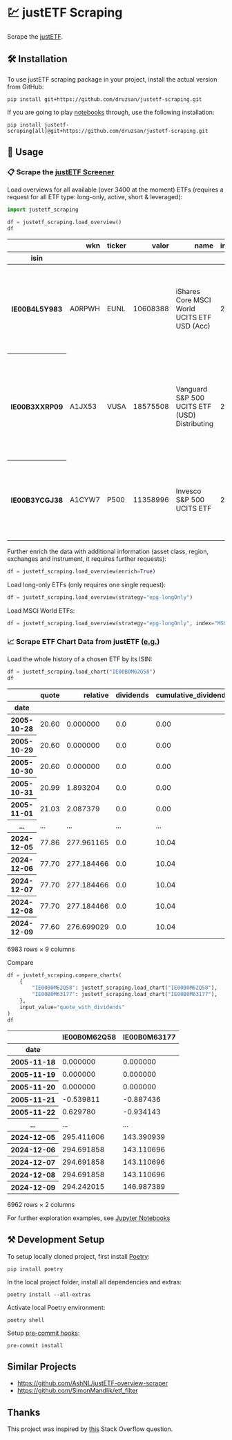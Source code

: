 # 💹 justETF Scraping

Scrape the [justETF](https://www.justetf.com).

## 🛠️ Installation

To use justETF scraping package in your project, install the actual version from GitHub:

```shell
pip install git+https://github.com/druzsan/justetf-scraping.git
```

If you are going to play [notebooks](./notebooks) through, use the following installation:

```shell
pip install justetf-scraping[all]@git+https://github.com/druzsan/justetf-scraping.git
```

## 🚀 Usage

### 📋 Scrape the [justETF Screener](https://www.justetf.com/en/find-etf.html)

Load overviews for all available (over 3400 at the moment) ETFs (requires a request for all ETF type: long-only, active, short & leveraged):

```python
import justetf_scraping

df = justetf_scraping.load_overview()
df
```

<table>
  <thead>
    <tr style="text-align: right;">
      <th></th>
      <th>wkn</th>
      <th>ticker</th>
      <th>valor</th>
      <th>name</th>
      <th>inception_date</th>
      <th>age_in_days</th>
      <th>age_in_years</th>
      <th>strategy</th>
      <th>domicile_country</th>
      <th>currency</th>
      <th>hedged</th>
      <th>securities_lending</th>
      <th>dividends</th>
      <th>ter</th>
      <th>replication</th>
      <th>size</th>
      <th>is_sustainable</th>
      <th>number_of_holdings</th>
      <th>yesterday</th>
      <th>last_week</th>
      <th>last_month</th>
      <th>last_three_months</th>
      <th>last_six_months</th>
      <th>last_year</th>
      <th>last_three_years</th>
      <th>last_five_years</th>
      <th>2023</th>
      <th>2022</th>
      <th>2021</th>
      <th>2020</th>
      <th>last_dividends</th>
      <th>last_year_dividends</th>
      <th>last_year_volatility</th>
      <th>last_three_years_volatility</th>
      <th>last_five_years_volatility</th>
      <th>last_year_return_per_risk</th>
      <th>last_three_years_return_per_risk</th>
      <th>last_five_years_return_per_risk</th>
      <th>max_drawdown</th>
      <th>last_year_max_drawdown</th>
      <th>last_three_years_max_drawdown</th>
      <th>last_five_years_max_drawdown</th>
      <th>asset_class</th>
      <th>instrument</th>
      <th>region</th>
      <th>exchange</th>
    </tr>
    <tr>
      <th>isin</th>
      <th></th>
      <th></th>
      <th></th>
      <th></th>
      <th></th>
      <th></th>
      <th></th>
      <th></th>
      <th></th>
      <th></th>
      <th></th>
      <th></th>
      <th></th>
      <th></th>
      <th></th>
      <th></th>
      <th></th>
      <th></th>
      <th></th>
      <th></th>
      <th></th>
      <th></th>
      <th></th>
      <th></th>
      <th></th>
      <th></th>
      <th></th>
      <th></th>
      <th></th>
      <th></th>
      <th></th>
      <th></th>
      <th></th>
      <th></th>
      <th></th>
      <th></th>
      <th></th>
      <th></th>
      <th></th>
      <th></th>
      <th></th>
      <th></th>
      <th></th>
      <th></th>
      <th></th>
      <th></th>
    </tr>
  </thead>
  <tbody>
    <tr>
      <th>IE00B4L5Y983</th>
      <td>A0RPWH</td>
      <td>EUNL</td>
      <td>10608388</td>
      <td>iShares Core MSCI World UCITS ETF USD (Acc)</td>
      <td>2009-09-25</td>
      <td>5555</td>
      <td>15.219178</td>
      <td>Long-only</td>
      <td>Ireland</td>
      <td>USD</td>
      <td>False</td>
      <td>True</td>
      <td>Accumulating</td>
      <td>0.20</td>
      <td>Optimized sampling</td>
      <td>88335</td>
      <td>False</td>
      <td>1409</td>
      <td>28.62</td>
      <td>0.14</td>
      <td>3.48</td>
      <td>13.61</td>
      <td>14.62</td>
      <td>30.54</td>
      <td>36.24</td>
      <td>90.45</td>
      <td>19.55</td>
      <td>-12.96</td>
      <td>32.10</td>
      <td>6.13</td>
      <td>NaN</td>
      <td>NaN</td>
      <td>11.83</td>
      <td>15.29</td>
      <td>18.35</td>
      <td>2.57</td>
      <td>0.71</td>
      <td>0.75</td>
      <td>-33.91</td>
      <td>-8.75</td>
      <td>-16.88</td>
      <td>-33.91</td>
      <td>Equity</td>
      <td>ETF</td>
      <td>World</td>
      <td>gettex, XETRA, London, Stuttgart, SIX Swiss Exchange, Borsa Italiana, Euronext Amsterdam</td>
    </tr>
    <tr>
      <th>IE00B3XXRP09</th>
      <td>A1JX53</td>
      <td>VUSA</td>
      <td>18575508</td>
      <td>Vanguard S&amp;P 500 UCITS ETF (USD) Distributing</td>
      <td>2012-05-22</td>
      <td>4585</td>
      <td>12.561644</td>
      <td>Long-only</td>
      <td>Ireland</td>
      <td>USD</td>
      <td>False</td>
      <td>True</td>
      <td>Distributing</td>
      <td>0.07</td>
      <td>Full replication</td>
      <td>43952</td>
      <td>False</td>
      <td>487</td>
      <td>34.27</td>
      <td>-0.32</td>
      <td>3.16</td>
      <td>16.07</td>
      <td>17.53</td>
      <td>35.75</td>
      <td>44.35</td>
      <td>116.12</td>
      <td>21.54</td>
      <td>-13.29</td>
      <td>39.08</td>
      <td>8.05</td>
      <td>0.95</td>
      <td>1.27</td>
      <td>13.67</td>
      <td>18.25</td>
      <td>21.76</td>
      <td>2.61</td>
      <td>0.71</td>
      <td>0.76</td>
      <td>-33.70</td>
      <td>-9.09</td>
      <td>-17.28</td>
      <td>-33.70</td>
      <td>Equity</td>
      <td>ETF</td>
      <td></td>
      <td>gettex, XETRA, London, Euronext Paris, Stuttgart, SIX Swiss Exchange, Borsa Italiana, Euronext Amsterdam</td>
    </tr>
    <tr>
      <th>IE00B3YCGJ38</th>
      <td>A1CYW7</td>
      <td>P500</td>
      <td>11358996</td>
      <td>Invesco S&amp;P 500 UCITS ETF</td>
      <td>2010-05-20</td>
      <td>5318</td>
      <td>14.569863</td>
      <td>Long-only</td>
      <td>Ireland</td>
      <td>USD</td>
      <td>False</td>
      <td>False</td>
      <td>Accumulating</td>
      <td>0.05</td>
      <td>Swap based Unfunded</td>
      <td>27500</td>
      <td>False</td>
      <td>&lt;NA&gt;</td>
      <td>34.71</td>
      <td>-0.16</td>
      <td>3.34</td>
      <td>16.30</td>
      <td>17.82</td>
      <td>36.20</td>
      <td>45.49</td>
      <td>118.77</td>
      <td>21.80</td>
      <td>-13.10</td>
      <td>39.37</td>
      <td>8.31</td>
      <td>NaN</td>
      <td>NaN</td>
      <td>13.66</td>
      <td>18.16</td>
      <td>21.75</td>
      <td>2.64</td>
      <td>0.73</td>
      <td>0.78</td>
      <td>-33.69</td>
      <td>-9.09</td>
      <td>-17.20</td>
      <td>-33.69</td>
      <td>Equity</td>
      <td>ETF</td>
      <td></td>
      <td>gettex, XETRA, London, SIX Swiss Exchange, Borsa Italiana, Euronext Amsterdam</td>
    </tr>
  </tbody>
</table>

Further enrich the data with additional information (asset class, region, exchanges and instrument, it requires further requests):

```python
df = justetf_scraping.load_overview(enrich=True)
```

Load long-only ETFs (only requires one single request):

```python
df = justetf_scraping.load_overview(strategy="epg-longOnly")
```

Load MSCI World ETFs:

```python
df = justetf_scraping.load_overview(strategy="epg-longOnly", index="MSCI World")
```

### 📈 Scrape ETF Chart Data from justETF ([e.g.](https://www.justetf.com/en/etf-profile.html?isin=IE00B0M62Q58#chart))

Load the whole history of a chosen ETF by its ISIN:

```python
df = justetf_scraping.load_chart("IE00B0M62Q58")
df
```

<table>
  <thead>
    <tr style="text-align: right;">
      <th></th>
      <th>quote</th>
      <th>relative</th>
      <th>dividends</th>
      <th>cumulative_dividends</th>
      <th>quote_with_dividends</th>
      <th>relative_with_dividends</th>
      <th>reinvested_dividends</th>
      <th>quote_with_reinvested_dividends</th>
      <th>relative_with_reinvested_dividends</th>
    </tr>
    <tr>
      <th>date</th>
      <th></th>
      <th></th>
      <th></th>
      <th></th>
      <th></th>
      <th></th>
      <th></th>
      <th></th>
      <th></th>
    </tr>
  </thead>
  <tbody>
    <tr>
      <th>2005-10-28</th>
      <td>20.60</td>
      <td>0.000000</td>
      <td>0.0</td>
      <td>0.00</td>
      <td>20.60</td>
      <td>0.000000</td>
      <td>0.000000</td>
      <td>20.600000</td>
      <td>0.000000</td>
    </tr>
    <tr>
      <th>2005-10-29</th>
      <td>20.60</td>
      <td>0.000000</td>
      <td>0.0</td>
      <td>0.00</td>
      <td>20.60</td>
      <td>0.000000</td>
      <td>0.000000</td>
      <td>20.600000</td>
      <td>0.000000</td>
    </tr>
    <tr>
      <th>2005-10-30</th>
      <td>20.60</td>
      <td>0.000000</td>
      <td>0.0</td>
      <td>0.00</td>
      <td>20.60</td>
      <td>0.000000</td>
      <td>0.000000</td>
      <td>20.600000</td>
      <td>0.000000</td>
    </tr>
    <tr>
      <th>2005-10-31</th>
      <td>20.99</td>
      <td>1.893204</td>
      <td>0.0</td>
      <td>0.00</td>
      <td>20.99</td>
      <td>1.893204</td>
      <td>0.000000</td>
      <td>20.990000</td>
      <td>1.893204</td>
    </tr>
    <tr>
      <th>2005-11-01</th>
      <td>21.03</td>
      <td>2.087379</td>
      <td>0.0</td>
      <td>0.00</td>
      <td>21.03</td>
      <td>2.087379</td>
      <td>0.000000</td>
      <td>21.030000</td>
      <td>2.087379</td>
    </tr>
    <tr>
      <th>...</th>
      <td>...</td>
      <td>...</td>
      <td>...</td>
      <td>...</td>
      <td>...</td>
      <td>...</td>
      <td>...</td>
      <td>...</td>
      <td>...</td>
    </tr>
    <tr>
      <th>2024-12-05</th>
      <td>77.86</td>
      <td>277.961165</td>
      <td>0.0</td>
      <td>10.04</td>
      <td>87.90</td>
      <td>326.699029</td>
      <td>24.922629</td>
      <td>102.782629</td>
      <td>398.944801</td>
    </tr>
    <tr>
      <th>2024-12-06</th>
      <td>77.70</td>
      <td>277.184466</td>
      <td>0.0</td>
      <td>10.04</td>
      <td>87.74</td>
      <td>325.922330</td>
      <td>24.871414</td>
      <td>102.571414</td>
      <td>397.919484</td>
    </tr>
    <tr>
      <th>2024-12-07</th>
      <td>77.70</td>
      <td>277.184466</td>
      <td>0.0</td>
      <td>10.04</td>
      <td>87.74</td>
      <td>325.922330</td>
      <td>24.871414</td>
      <td>102.571414</td>
      <td>397.919484</td>
    </tr>
    <tr>
      <th>2024-12-08</th>
      <td>77.70</td>
      <td>277.184466</td>
      <td>0.0</td>
      <td>10.04</td>
      <td>87.74</td>
      <td>325.922330</td>
      <td>24.871414</td>
      <td>102.571414</td>
      <td>397.919484</td>
    </tr>
    <tr>
      <th>2024-12-09</th>
      <td>77.60</td>
      <td>276.699029</td>
      <td>0.0</td>
      <td>10.04</td>
      <td>87.64</td>
      <td>325.436893</td>
      <td>24.839404</td>
      <td>102.439404</td>
      <td>397.278661</td>
    </tr>
  </tbody>
</table>
<p>6983 rows × 9 columns</p>

Compare

```python
df = justetf_scraping.compare_charts(
    {
        "IE00B0M62Q58": justetf_scraping.load_chart("IE00B0M62Q58"),
        "IE00B0M63177": justetf_scraping.load_chart("IE00B0M63177"),
    },
    input_value="quote_with_dividends"
)
df
```

<table>
  <thead>
    <tr style="text-align: right;">
      <th></th>
      <th>IE00B0M62Q58</th>
      <th>IE00B0M63177</th>
    </tr>
    <tr>
      <th>date</th>
      <th></th>
      <th></th>
    </tr>
  </thead>
  <tbody>
    <tr>
      <th>2005-11-18</th>
      <td>0.000000</td>
      <td>0.000000</td>
    </tr>
    <tr>
      <th>2005-11-19</th>
      <td>0.000000</td>
      <td>0.000000</td>
    </tr>
    <tr>
      <th>2005-11-20</th>
      <td>0.000000</td>
      <td>0.000000</td>
    </tr>
    <tr>
      <th>2005-11-21</th>
      <td>-0.539811</td>
      <td>-0.887436</td>
    </tr>
    <tr>
      <th>2005-11-22</th>
      <td>0.629780</td>
      <td>-0.934143</td>
    </tr>
    <tr>
      <th>...</th>
      <td>...</td>
      <td>...</td>
    </tr>
    <tr>
      <th>2024-12-05</th>
      <td>295.411606</td>
      <td>143.390939</td>
    </tr>
    <tr>
      <th>2024-12-06</th>
      <td>294.691858</td>
      <td>143.110696</td>
    </tr>
    <tr>
      <th>2024-12-07</th>
      <td>294.691858</td>
      <td>143.110696</td>
    </tr>
    <tr>
      <th>2024-12-08</th>
      <td>294.691858</td>
      <td>143.110696</td>
    </tr>
    <tr>
      <th>2024-12-09</th>
      <td>294.242015</td>
      <td>146.987389</td>
    </tr>
  </tbody>
</table>
<p>6962 rows × 2 columns</p>

For further exploration examples, see [Jupyter Notebooks](notebooks/)

## ⚒️ Development Setup

To setup locally cloned project, first install [Poetry](https://python-poetry.org/):

```shell
pip install poetry
```

In the local project folder, install all dependencies and extras:

```shell
poetry install --all-extras
```

Activate local Poetry environment:

```shell
poetry shell
```

Setup [pre-commit hooks](https://pre-commit.com/):

```shell
pre-commit install
```

## Similar Projects

- https://github.com/AshNL/justETF-overview-scraper
- https://github.com/SimonMandlik/etf_filter

## Thanks

This project was inspired by
[this](https://stackoverflow.com/questions/64813023/scraping-dynamic-datatable-of-many-pages-but-same-url)
Stack Overflow question.
